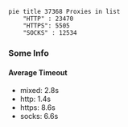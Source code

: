 
```mermaid
pie title 37368 Proxies in list
    "HTTP" : 23470
    "HTTPS": 5505
    "SOCKS" : 12534
```

### Some Info
#### Average Timeout

- mixed: 2.8s
- http: 1.4s
- https: 8.6s
- socks: 6.6s